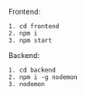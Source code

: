 Frontend:
```
1. cd frontend
2. npm i
3. npm start
```

Backend: 

```
1. cd backend
2. npm i -g nodemon
3. nodemon
```